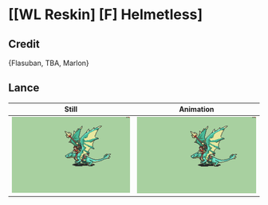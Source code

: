 # [\[WL Reskin\] \[F\] Helmetless]

## Credit

{Flasuban, TBA, Marlon}

## Lance

| Still | Animation |
| :---: | :-------: |
| ![Lance still](./Lance_000.png) | ![Lance animation](./Lance.gif) |
